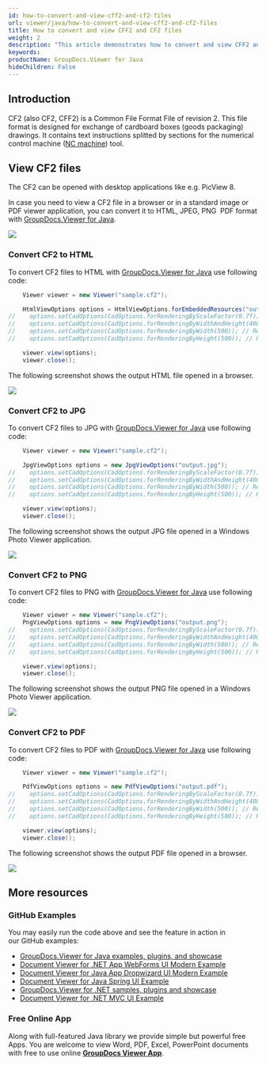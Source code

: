 ```yaml
---
id: how-to-convert-and-view-cff2-and-cf2-files
url: viewer/java/how-to-convert-and-view-cff2-and-cf2-files
title: How to convert and view CFF2 and CF2 files
weight: 2
description: "This article demonstrates how to convert and view CFF2 and CF2 files with GroupDocs.Viewer within your Java applications."
keywords: 
productName: GroupDocs.Viewer for Java
hideChildren: False
---
```

## Introduction

CF2 (also CF2, CFF2) is a Common File Format File of revision 2. This file format is designed for exchange of cardboard boxes (goods packaging) drawings. It contains text instructions splitted by sections for the numerical control machine ([NC machine](https://en.wikipedia.org/wiki/Numerical_control)) tool.

## View CF2 files

The CF2 can be opened with desktop applications like e.g. PicView 8.

In case you need to view a CF2 file in a browser or in a standard image or PDF viewer application, you can convert it to HTML, JPEG, PNG  PDF format with [GroupDocs.Viewer for Java](https://products.groupdocs.com/viewer/java). 

![](viewer/java/images/how-to-convert-and-view-cff2-and-cf2-files.png)

### Convert CF2 to HTML

To convert CF2 files to HTML with [GroupDocs.Viewer for Java](https://products.groupdocs.com/viewer/java) use following code:

```java
    Viewer viewer = new Viewer("sample.cf2");

    HtmlViewOptions options = HtmlViewOptions.forEmbeddedResources("output.html");
//    options.setCadOptions(CadOptions.forRenderingByScaleFactor(0.7f)); // Render image and reduce it by 30%
//    options.setCadOptions(CadOptions.forRenderingByWidthAndHeight(400, 400)); // Render image and set output size to 400x400
//    options.setCadOptions(CadOptions.forRenderingByWidth(500)); // Render image, fix width by 500 px and recalculate height
//    options.setCadOptions(CadOptions.forRenderingByHeight(500)); // Render image, fix height by 500 px and recalculate width

    viewer.view(options);
    viewer.close();
```

The following screenshot shows the output HTML file opened in a browser.

![](viewer/java/images/how-to-convert-and-view-cff2-and-cf2-files_1.png)

### Convert CF2 to JPG

To convert CF2 files to JPG with [GroupDocs.Viewer for Java](https://products.groupdocs.com/viewer/java) use following code: 

```java
    Viewer viewer = new Viewer("sample.cf2");

    JpgViewOptions options = new JpgViewOptions("output.jpg");
//    options.setCadOptions(CadOptions.forRenderingByScaleFactor(0.7f)); // Render image and reduce it by 30%
//    options.setCadOptions(CadOptions.forRenderingByWidthAndHeight(400, 400)); // Render image and set output size to 400x400
//    options.setCadOptions(CadOptions.forRenderingByWidth(500)); // Render image, fix width by 500 px and recalculate height
//    options.setCadOptions(CadOptions.forRenderingByHeight(500)); // Render image, fix height by 500 px and recalculate width

    viewer.view(options);
    viewer.close();
```

The following screenshot shows the output JPG file opened in a Windows Photo Viewer application.

![](viewer/java/images/how-to-convert-and-view-cff2-and-cf2-files_2.png)

### Convert CF2 to PNG

To convert CF2 files to PNG with [GroupDocs.Viewer for Java](https://products.groupdocs.com/viewer/java) use following code: 

```java
    Viewer viewer = new Viewer("sample.cf2");
    PngViewOptions options = new PngViewOptions("output.png");
//    options.setCadOptions(CadOptions.forRenderingByScaleFactor(0.7f)); // Render image and reduce it by 30%
//    options.setCadOptions(CadOptions.forRenderingByWidthAndHeight(400, 400)); // Render image and set output size to 400x400
//    options.setCadOptions(CadOptions.forRenderingByWidth(500)); // Render image, fix width by 500 px and recalculate height
//    options.setCadOptions(CadOptions.forRenderingByHeight(500)); // Render image, fix height by 500 px and recalculate width

    viewer.view(options);
    viewer.close();
```

The following screenshot shows the output PNG file opened in a Windows Photo Viewer application.

![](viewer/java/images/how-to-convert-and-view-cff2-and-cf2-files_3.png)

### Convert CF2 to PDF

To convert CF2 files to PDF with [GroupDocs.Viewer for Java](https://products.groupdocs.com/viewer/java) use following code: 

```java
    Viewer viewer = new Viewer("sample.cf2");

    PdfViewOptions options = new PdfViewOptions("output.pdf");
//    options.setCadOptions(CadOptions.forRenderingByScaleFactor(0.7f)); // Render image and reduce it by 30%
//    options.setCadOptions(CadOptions.forRenderingByWidthAndHeight(400, 400)); // Render image and set output size to 400x400
//    options.setCadOptions(CadOptions.forRenderingByWidth(500)); // Render image, fix width by 500 px and recalculate height
//    options.setCadOptions(CadOptions.forRenderingByHeight(500)); // Render image, fix height by 500 px and recalculate width

    viewer.view(options);
    viewer.close();
```

The following screenshot shows the output PDF file opened in a browser.

![](viewer/java/images/how-to-convert-and-view-cff2-and-cf2-files_4.png)

## More resources
### GitHub Examples
You may easily run the code above and see the feature in action in our GitHub examples:
*   [GroupDocs.Viewer for Java examples, plugins, and showcase](https://github.com/groupdocs-viewer/GroupDocs.Viewer-for-Java)
*   [Document Viewer for .NET App WebForms UI Modern Example](https://github.com/groupdocs-viewer/GroupDocs.Viewer-for-Java-WebForms)    
*   [Document Viewer for Java App Dropwizard UI Modern Example](https://github.com/groupdocs-viewer/GroupDocs.Viewer-for-Java-Dropwizard)    
*   [Document Viewer for Java Spring UI Example](https://github.com/groupdocs-viewer/GroupDocs.Viewer-for-Java-Spring)
*   [GroupDocs.Viewer for .NET samples, plugins and showcase](https://github.com/groupdocs-viewer/GroupDocs.Viewer-for-.NET)
*   [Document Viewer for .NET MVC UI Example](https://github.com/groupdocs-viewer/GroupDocs.Viewer-for-Java-MVC)     

### Free Online App
Along with full-featured Java library we provide simple but powerful free Apps.
You are welcome to view Word, PDF, Excel, PowerPoint documents with free to use online **[GroupDocs Viewer App](https://products.groupdocs.app/viewer)**.